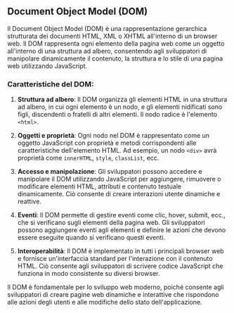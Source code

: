 ## Document Object Model (DOM)

Il Document Object Model (DOM) è una rappresentazione gerarchica strutturata dei documenti HTML, XML o XHTML all'interno di un browser web. Il DOM rappresenta ogni elemento della pagina web come un oggetto all'interno di una struttura ad albero, consentendo agli sviluppatori di manipolare dinamicamente il contenuto, la struttura e lo stile di una pagina web utilizzando JavaScript.

### Caratteristiche del DOM:

1. **Struttura ad albero**: Il DOM organizza gli elementi HTML in una struttura ad albero, in cui ogni elemento è un nodo, e gli elementi nidificati sono figli, discendenti o fratelli di altri elementi. Il nodo radice è l'elemento `<html>`.

2. **Oggetti e proprietà**: Ogni nodo nel DOM è rappresentato come un oggetto JavaScript con proprietà e metodi corrispondenti alle caratteristiche dell'elemento HTML. Ad esempio, un nodo `<div>` avrà proprietà come `innerHTML`, `style`, `classList`, ecc.

3. **Accesso e manipolazione**: Gli sviluppatori possono accedere e manipolare il DOM utilizzando JavaScript per aggiungere, rimuovere o modificare elementi HTML, attributi e contenuto testuale dinamicamente. Ciò consente di creare interazioni utente dinamiche e reattive.

4. **Eventi**: Il DOM permette di gestire eventi come clic, hover, submit, ecc., che si verificano sugli elementi della pagina web. Gli sviluppatori possono aggiungere eventi agli elementi e definire le azioni che devono essere eseguite quando si verificano questi eventi.

5. **Interoperabilità**: Il DOM è implementato in tutti i principali browser web e fornisce un'interfaccia standard per l'interazione con il contenuto HTML. Ciò consente agli sviluppatori di scrivere codice JavaScript che funziona in modo consistente su diversi browser.

Il DOM è fondamentale per lo sviluppo web moderno, poiché consente agli sviluppatori di creare pagine web dinamiche e interattive che rispondono alle azioni degli utenti e alle modifiche dello stato dell'applicazione.
